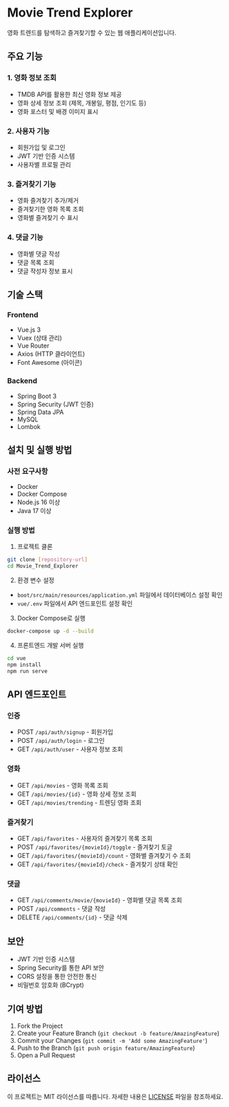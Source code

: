 # Movie Trend Explorer

영화 트렌드를 탐색하고 즐겨찾기할 수 있는 웹 애플리케이션입니다.

## 주요 기능

### 1. 영화 정보 조회
- TMDB API를 활용한 최신 영화 정보 제공
- 영화 상세 정보 조회 (제목, 개봉일, 평점, 인기도 등)
- 영화 포스터 및 배경 이미지 표시

### 2. 사용자 기능
- 회원가입 및 로그인
- JWT 기반 인증 시스템
- 사용자별 프로필 관리

### 3. 즐겨찾기 기능
- 영화 즐겨찾기 추가/제거
- 즐겨찾기한 영화 목록 조회
- 영화별 즐겨찾기 수 표시

### 4. 댓글 기능
- 영화별 댓글 작성
- 댓글 목록 조회
- 댓글 작성자 정보 표시

## 기술 스택

### Frontend
- Vue.js 3
- Vuex (상태 관리)
- Vue Router
- Axios (HTTP 클라이언트)
- Font Awesome (아이콘)

### Backend
- Spring Boot 3
- Spring Security (JWT 인증)
- Spring Data JPA
- MySQL
- Lombok

## 설치 및 실행 방법

### 사전 요구사항
- Docker
- Docker Compose
- Node.js 16 이상
- Java 17 이상

### 실행 방법

1. 프로젝트 클론
```bash
git clone [repository-url]
cd Movie_Trend_Explorer
```

2. 환경 변수 설정
- `boot/src/main/resources/application.yml` 파일에서 데이터베이스 설정 확인
- `vue/.env` 파일에서 API 엔드포인트 설정 확인

3. Docker Compose로 실행
```bash
docker-compose up -d --build
```

4. 프론트엔드 개발 서버 실행
```bash
cd vue
npm install
npm run serve
```

## API 엔드포인트

### 인증
- POST `/api/auth/signup` - 회원가입
- POST `/api/auth/login` - 로그인
- GET `/api/auth/user` - 사용자 정보 조회

### 영화
- GET `/api/movies` - 영화 목록 조회
- GET `/api/movies/{id}` - 영화 상세 정보 조회
- GET `/api/movies/trending` - 트렌딩 영화 조회

### 즐겨찾기
- GET `/api/favorites` - 사용자의 즐겨찾기 목록 조회
- POST `/api/favorites/{movieId}/toggle` - 즐겨찾기 토글
- GET `/api/favorites/{movieId}/count` - 영화별 즐겨찾기 수 조회
- GET `/api/favorites/{movieId}/check` - 즐겨찾기 상태 확인

### 댓글
- GET `/api/comments/movie/{movieId}` - 영화별 댓글 목록 조회
- POST `/api/comments` - 댓글 작성
- DELETE `/api/comments/{id}` - 댓글 삭제

## 보안
- JWT 기반 인증 시스템
- Spring Security를 통한 API 보안
- CORS 설정을 통한 안전한 통신
- 비밀번호 암호화 (BCrypt)

## 기여 방법
1. Fork the Project
2. Create your Feature Branch (`git checkout -b feature/AmazingFeature`)
3. Commit your Changes (`git commit -m 'Add some AmazingFeature'`)
4. Push to the Branch (`git push origin feature/AmazingFeature`)
5. Open a Pull Request

## 라이선스
이 프로젝트는 MIT 라이선스를 따릅니다. 자세한 내용은 [LICENSE](LICENSE) 파일을 참조하세요. 